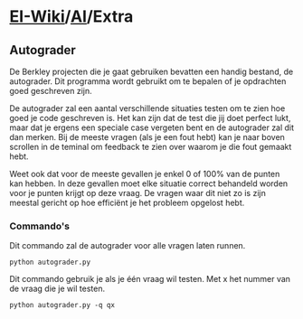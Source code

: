 # [EI-Wiki](..)/[AI](Home)/Extra
## Autograder

De Berkley projecten die je gaat gebruiken bevatten een handig bestand, de autograder. Dit programma wordt gebruikt om te bepalen of je opdrachten goed geschreven zijn.

De autograder zal een aantal verschillende situaties testen om te zien hoe goed je code geschreven is. Het kan zijn dat de test die jij doet perfect lukt, maar dat je ergens een speciale case vergeten bent en de autograder zal dit dan merken. Bij de meeste vragen (als je een fout hebt) kan je naar boven scrollen in de teminal om feedback te zien over waarom je die fout gemaakt hebt.

Weet ook dat voor de meeste gevallen je enkel 0 of 100% van de punten kan hebben. In deze gevallen moet elke situatie correct behandeld worden voor je punten krijgt op deze vraag. De vragen waar dit niet zo is zijn meestal gericht op hoe efficiënt je het probleem opgelost hebt.

### Commando's

Dit commando zal de autograder voor alle vragen laten runnen.
```
python autograder.py
```

Dit commando gebruik je als je één vraag wil testen. Met x het nummer van de vraag die je wil testen.
```
python autograder.py -q qx
```


